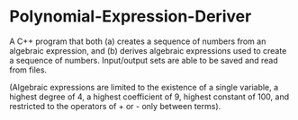 # Polynomial-Expression-Deriver

A C++ program that both (a) creates a sequence of numbers from an algebraic expression, and (b) derives algebraic expressions used to create a sequence of numbers. Input/output sets are able to be saved and read from files.

(Algebraic expressions are limited to the existence of a single variable, a highest degree of 4, a highest coefficient of 9, highest constant of 100, and restricted to the operators of + or - only between terms).
